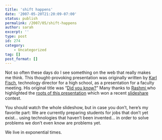 ```yaml
---
title: 'shift happens'
date: '2007-05-20T21:20:09-07:00'
status: publish
permalink: /2007/05/shift-happens
author: sarah
excerpt: ''
type: post
id: 274
category:
    - Uncategorized
tag: []
post_format: []
---
```

Not so often these days do I see something on the web that really makes me think. This thought-provoking presentation was originally written by [Karl Fisch](http://thefischbowl.blogspot.com/), technology director for a high school, as a presentation for a faculty meeting. His original title was “[Did you know?](http://thefischbowl.blogspot.com/2006/08/did-you-know.html)” Many thanks to [Rashmi ](http://www.rashmisinha.com)who highlighted the [roots of this presentation](http://www.rashmisinha.com/archives/07_05/shift%20happens.html) which won a recent [slideshare](http://www.slideshare.net) contest.

You should watch the whole slideshow, but in case you don’t, here’s my favorite part: We are currently preparing students for jobs that don’t yet exist… using technologies that haven’t been invented… in order to solve problems we don’t even know are problems yet.

We live in exponential times.